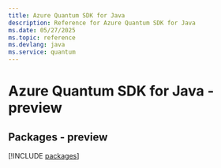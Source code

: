 ```yaml
---
title: Azure Quantum SDK for Java
description: Reference for Azure Quantum SDK for Java
ms.date: 05/27/2025
ms.topic: reference
ms.devlang: java
ms.service: quantum
---
```

# Azure Quantum SDK for Java - preview
## Packages - preview
[!INCLUDE [packages](quantum-index.md)]